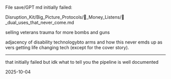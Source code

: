 
File save/GPT md initially failed:

Disruption_Kit/Big_Picture_Protocols/💸_Money_Listens/🦾_dual_uses_that_never_come.md

selling veterans trauma for more bombs and guns

adjacency of disability technologybto arms and how this never emds up as vers getting life changing tech (except for the cover story). 

---

that initially failed but idk what to tell you the pipeline is well documented 

2025-10-04
